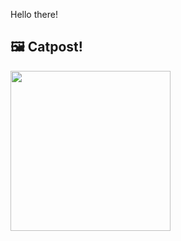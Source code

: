 Hello there!



## 🖼️ Catpost!

<sub>
    <img src="https://cdn2.thecatapi.com/images/avb.jpg" height="256">
</sub>


